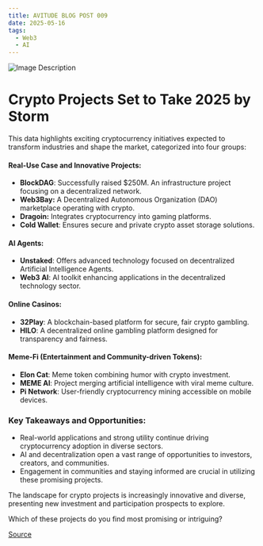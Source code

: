 ```yaml
---
title: AVITUDE BLOG POST 009
date: 2025-05-16
tags:
  - Web3
  - AI
---
```

![Image Description](/images/0200.jpg)

# Crypto Projects Set to Take 2025 by Storm

  
This data highlights exciting cryptocurrency initiatives expected to transform industries and shape the market, categorized into four groups:

  
#### Real-Use Case and Innovative Projects:

- **BlockDAG**: Successfully raised $250M. An infrastructure project focusing on a decentralized network.
- **Web3Bay:** A Decentralized Autonomous Organization (DAO) marketplace operating with crypto.
- **Dragoin:** Integrates cryptocurrency into gaming platforms.
- **Cold Wallet**: Ensures secure and private crypto asset storage solutions.

  
#### AI Agents:

- **Unstaked**: Offers advanced technology focused on decentralized Artificial Intelligence Agents.
- **Web3 AI**: AI toolkit enhancing applications in the decentralized technology sector.
  
#### Online Casinos:

- **32Play**: A blockchain-based platform for secure, fair crypto gambling.
- **HILO**: A decentralized online gambling platform designed for transparency and fairness.

  
#### Meme-Fi (Entertainment and Community-driven Tokens):

- **Elon Cat**: Meme token combining humor with crypto investment.
- **MEME AI**: Project merging artificial intelligence with viral meme culture.
- **Pi Network**: User-friendly cryptocurrency mining accessible on mobile devices.

  
### Key Takeaways and Opportunities:

- Real-world applications and strong utility continue driving cryptocurrency adoption in diverse sectors.
- AI and decentralization open a vast range of opportunities to investors, creators, and communities.
- Engagement in communities and staying informed are crucial in utilizing these promising projects.


The landscape for crypto projects is increasingly innovative and diverse, presenting new investment and participation prospects to explore.


Which of these projects do you find most promising or intriguing? 

[Source](https://coincentral.com/top-crypto-presales-of-2025-blockdag-web3-ai-unstaked-more/)
